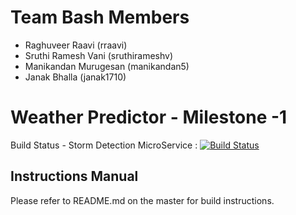 Team Bash Members
==============================
* Raghuveer Raavi (rraavi) 
* Sruthi Ramesh Vani (sruthirameshv) 
* Manikandan Murugesan (manikandan5)
* Janak Bhalla (janak1710)

Weather Predictor - Milestone -1
==============================

Build Status - Storm Detection MicroService  : [![Build Status](https://travis-ci.org/airavata-courses/TeamBash.svg?branch=feature%2Ffeature-4-storm-detection)](https://travis-ci.org/airavata-courses/TeamBash)

Instructions  Manual
---------------------------
Please refer to README.md on the master for build instructions. 
